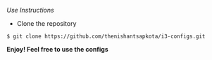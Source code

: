 _Use Instructions_
* Clone the repository
```
$ git clone https://github.com/thenishantsapkota/i3-configs.git
```

**Enjoy! Feel free to use the configs**

